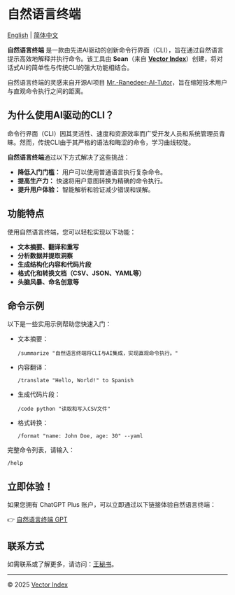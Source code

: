 # 自然语言终端
[English](README.md) | [简体中文](README.zh-CN.md)

**自然语言终端** 是一款由先进AI驱动的创新命令行界面（CLI），旨在通过自然语言提示高效地解释并执行命令。该工具由 **Sean**（来自 **[Vector Index](https://vectorindex.cloud)**）创建，将对话式AI的简单性与传统CLI的强大功能相结合。

自然语言终端的灵感来自开源AI项目 [Mr.-Ranedeer-AI-Tutor](https://github.com/JushBJJ/Mr.-Ranedeer-AI-Tutor)，旨在缩短技术用户与直观命令执行之间的距离。

## 为什么使用AI驱动的CLI？

命令行界面（CLI）因其灵活性、速度和资源效率而广受开发人员和系统管理员青睐。然而，传统CLI由于其严格的语法和晦涩的命令，学习曲线较陡。

**自然语言终端**通过以下方式解决了这些挑战：

- **降低入门门槛：** 用户可以使用普通语言执行复杂命令。
- **提高生产力：** 快速将用户意图转换为精确的命令执行。
- **提升用户体验：** 智能解析和验证减少错误和误解。

## 功能特点

使用自然语言终端，您可以轻松实现以下功能：

- **文本摘要、翻译和重写**
- **分析数据并提取洞察**
- **生成结构化内容和代码片段**
- **格式化和转换文档（CSV、JSON、YAML等）**
- **头脑风暴、命名创意等**

## 命令示例

以下是一些实用示例帮助您快速入门：

- 文本摘要：
  ```
  /summarize "自然语言终端将CLI与AI集成，实现直观命令执行。"
  ```

- 内容翻译：
  ```
  /translate "Hello, World!" to Spanish
  ```

- 生成代码片段：
  ```
  /code python "读取和写入CSV文件"
  ```

- 格式转换：
  ```
  /format "name: John Doe, age: 30" --yaml
  ```

完整命令列表，请输入：
```
/help
```

## 立即体验！

如果您拥有 ChatGPT Plus 账户，可以立即通过以下链接体验自然语言终端：

👉 [自然语言终端 GPT](https://chatgpt.com/g/g-67d1b63dfe9081919f4c76afc99345aa-natural-language-terminal)

## 联系方式

如需联系或了解更多，请访问：[王秘书](https://chatgpt.com/g/g-67ccc5af94e4819182038ab4969a0ebd-wang-mi-shu)。

---

© 2025 [Vector Index](https://vectorindex.cloud)

